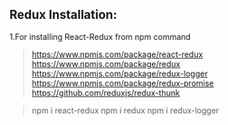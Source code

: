Redux Installation:
---------------------
1.For installing React-Redux from npm command

>  https://www.npmjs.com/package/react-redux
  https://www.npmjs.com/package/redux
  https://www.npmjs.com/package/redux-logger
  https://www.npmjs.com/package/redux-promise
  https://github.com/reduxjs/redux-thunk

> npm i react-redux
  npm i redux
  npm i redux-logger
